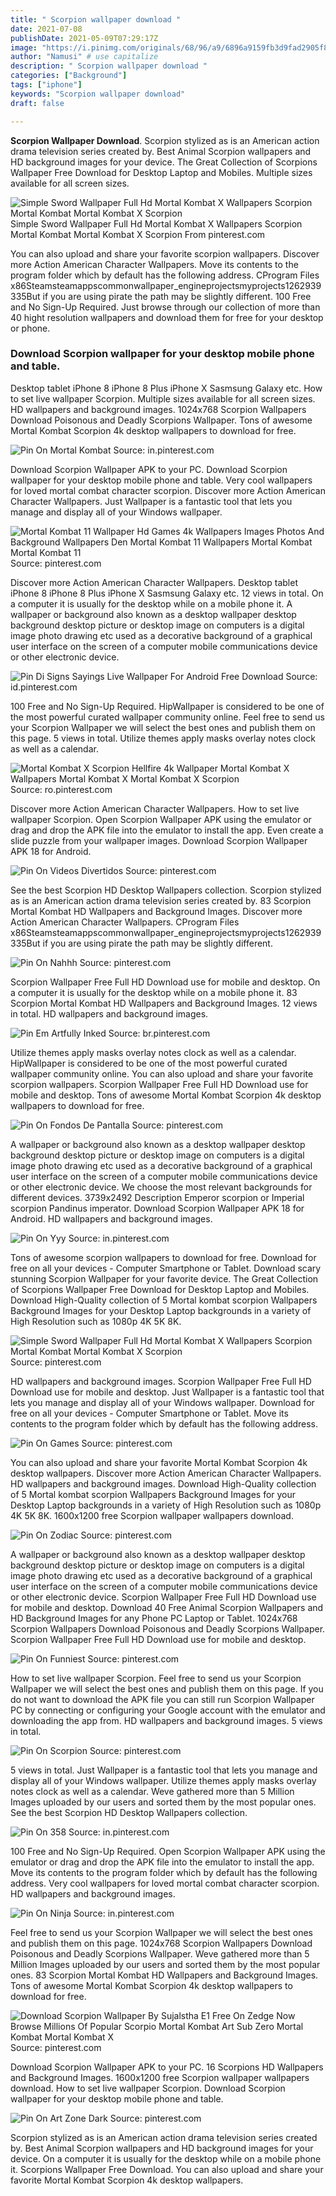 ```yaml
---
title: " Scorpion wallpaper download "
date: 2021-07-08
publishDate: 2021-05-09T07:29:17Z
image: "https://i.pinimg.com/originals/68/96/a9/6896a9159fb3d9fad2905f8a8b41f52a.jpg"
author: "Namusi" # use capitalize
description: " Scorpion wallpaper download "
categories: ["Background"]
tags: ["iphone"]
keywords: "Scorpion wallpaper download"
draft: false

---
```



**Scorpion Wallpaper Download**. Scorpion stylized as is an American action drama television series created by. Best Animal Scorpion wallpapers and HD background images for your device. The Great Collection of Scorpions Wallpaper Free Download for Desktop Laptop and Mobiles. Multiple sizes available for all screen sizes.

![Simple Sword Wallpaper Full Hd Mortal Kombat X Wallpapers Scorpion Mortal Kombat Mortal Kombat X Scorpion](https://i.pinimg.com/originals/9b/86/71/9b8671a2930a0274a4aa640fbdae64d2.jpg "Simple Sword Wallpaper Full Hd Mortal Kombat X Wallpapers Scorpion Mortal Kombat Mortal Kombat X Scorpion")
Simple Sword Wallpaper Full Hd Mortal Kombat X Wallpapers Scorpion Mortal Kombat Mortal Kombat X Scorpion From pinterest.com


You can also upload and share your favorite scorpion wallpapers. Discover more Action American Character Wallpapers. Move its contents to the program folder which by default has the following address. CProgram Files x86Steamsteamappscommonwallpaper_engineprojectsmyprojects1262939335But if you are using pirate the path may be slightly different. 100 Free and No Sign-Up Required. Just browse through our collection of more than 40 hight resolution wallpapers and download them for free for your desktop or phone.

### Download Scorpion wallpaper for your desktop mobile phone and table.

Desktop tablet iPhone 8 iPhone 8 Plus iPhone X Sasmsung Galaxy etc. How to set live wallpaper Scorpion. Multiple sizes available for all screen sizes. HD wallpapers and background images. 1024x768 Scorpion Wallpapers Download Poisonous and Deadly Scorpions Wallpaper. Tons of awesome Mortal Kombat Scorpion 4k desktop wallpapers to download for free.


![Pin On Mortal Kombat](https://i.pinimg.com/originals/bc/fe/dc/bcfedc9b79f43531a3f83fe492ab5148.jpg "Pin On Mortal Kombat")
Source: in.pinterest.com

Download Scorpion Wallpaper APK to your PC. Download Scorpion wallpaper for your desktop mobile phone and table. Very cool wallpapers for loved mortal combat character scorpion. Discover more Action American Character Wallpapers. Just Wallpaper is a fantastic tool that lets you manage and display all of your Windows wallpaper.

![Mortal Kombat 11 Wallpaper Hd Games 4k Wallpapers Images Photos And Background Wallpapers Den Mortal Kombat 11 Wallpapers Mortal Kombat Mortal Kombat 11](https://i.pinimg.com/736x/6e/e4/fa/6ee4faa14934f6f7ea3a5a998052f1bd.jpg "Mortal Kombat 11 Wallpaper Hd Games 4k Wallpapers Images Photos And Background Wallpapers Den Mortal Kombat 11 Wallpapers Mortal Kombat Mortal Kombat 11")
Source: pinterest.com

Discover more Action American Character Wallpapers. Desktop tablet iPhone 8 iPhone 8 Plus iPhone X Sasmsung Galaxy etc. 12 views in total. On a computer it is usually for the desktop while on a mobile phone it. A wallpaper or background also known as a desktop wallpaper desktop background desktop picture or desktop image on computers is a digital image photo drawing etc used as a decorative background of a graphical user interface on the screen of a computer mobile communications device or other electronic device.

![Pin Di Signs Sayings Live Wallpaper For Android Free Download](https://i.pinimg.com/originals/b1/69/ec/b169eca2a534ee49f5e8e63dd0a60bbd.jpg "Pin Di Signs Sayings Live Wallpaper For Android Free Download")
Source: id.pinterest.com

100 Free and No Sign-Up Required. HipWallpaper is considered to be one of the most powerful curated wallpaper community online. Feel free to send us your Scorpion Wallpaper we will select the best ones and publish them on this page. 5 views in total. Utilize themes apply masks overlay notes clock as well as a calendar.

![Mortal Kombat X Scorpion Hellfire 4k Wallpaper Mortal Kombat X Wallpapers Mortal Kombat X Mortal Kombat X Scorpion](https://i.pinimg.com/originals/d4/ac/65/d4ac654a0a2dd53c1d3a5b379ccc5def.jpg "Mortal Kombat X Scorpion Hellfire 4k Wallpaper Mortal Kombat X Wallpapers Mortal Kombat X Mortal Kombat X Scorpion")
Source: ro.pinterest.com

Discover more Action American Character Wallpapers. How to set live wallpaper Scorpion. Open Scorpion Wallpaper APK using the emulator or drag and drop the APK file into the emulator to install the app. Even create a slide puzzle from your wallpaper images. Download Scorpion Wallpaper APK 18 for Android.

![Pin On Videos Divertidos](https://i.pinimg.com/736x/61/85/1c/61851c8eab7a6334394437bc9318b642.jpg "Pin On Videos Divertidos")
Source: pinterest.com

See the best Scorpion HD Desktop Wallpapers collection. Scorpion stylized as is an American action drama television series created by. 83 Scorpion Mortal Kombat HD Wallpapers and Background Images. Discover more Action American Character Wallpapers. CProgram Files x86Steamsteamappscommonwallpaper_engineprojectsmyprojects1262939335But if you are using pirate the path may be slightly different.

![Pin On Nahhh](https://i.pinimg.com/originals/fa/ab/57/faab57ed9bcee0544c840a7cad5c2402.jpg "Pin On Nahhh")
Source: pinterest.com

Scorpion Wallpaper Free Full HD Download use for mobile and desktop. On a computer it is usually for the desktop while on a mobile phone it. 83 Scorpion Mortal Kombat HD Wallpapers and Background Images. 12 views in total. HD wallpapers and background images.

![Pin Em Artfully Inked](https://i.pinimg.com/originals/97/58/38/97583894cd246a8d0dcb10b83ab14af5.jpg "Pin Em Artfully Inked")
Source: br.pinterest.com

Utilize themes apply masks overlay notes clock as well as a calendar. HipWallpaper is considered to be one of the most powerful curated wallpaper community online. You can also upload and share your favorite scorpion wallpapers. Scorpion Wallpaper Free Full HD Download use for mobile and desktop. Tons of awesome Mortal Kombat Scorpion 4k desktop wallpapers to download for free.

![Pin On Fondos De Pantalla](https://i.pinimg.com/564x/9b/f5/08/9bf50898f7628e8b31f030f4a91a1f67.jpg "Pin On Fondos De Pantalla")
Source: pinterest.com

A wallpaper or background also known as a desktop wallpaper desktop background desktop picture or desktop image on computers is a digital image photo drawing etc used as a decorative background of a graphical user interface on the screen of a computer mobile communications device or other electronic device. We choose the most relevant backgrounds for different devices. 3739x2492 Description Emperor scorpion or Imperial scorpion Pandinus imperator. Download Scorpion Wallpaper APK 18 for Android. HD wallpapers and background images.

![Pin On Yyy](https://i.pinimg.com/originals/be/d7/66/bed7666cf81267a20800a5b0791ddc95.jpg "Pin On Yyy")
Source: in.pinterest.com

Tons of awesome scorpion wallpapers to download for free. Download for free on all your devices - Computer Smartphone or Tablet. Download scary stunning Scorpion Wallpaper for your favorite device. The Great Collection of Scorpions Wallpaper Free Download for Desktop Laptop and Mobiles. Download High-Quality collection of 5 Mortal kombat scorpion Wallpapers Background Images for your Desktop Laptop backgrounds in a variety of High Resolution such as 1080p 4K 5K 8K.

![Simple Sword Wallpaper Full Hd Mortal Kombat X Wallpapers Scorpion Mortal Kombat Mortal Kombat X Scorpion](https://i.pinimg.com/originals/9b/86/71/9b8671a2930a0274a4aa640fbdae64d2.jpg "Simple Sword Wallpaper Full Hd Mortal Kombat X Wallpapers Scorpion Mortal Kombat Mortal Kombat X Scorpion")
Source: pinterest.com

HD wallpapers and background images. Scorpion Wallpaper Free Full HD Download use for mobile and desktop. Just Wallpaper is a fantastic tool that lets you manage and display all of your Windows wallpaper. Download for free on all your devices - Computer Smartphone or Tablet. Move its contents to the program folder which by default has the following address.

![Pin On Games](https://i.pinimg.com/originals/ff/14/6b/ff146b8d79dcd31db4223ce874409774.jpg "Pin On Games")
Source: pinterest.com

You can also upload and share your favorite Mortal Kombat Scorpion 4k desktop wallpapers. Discover more Action American Character Wallpapers. HD wallpapers and background images. Download High-Quality collection of 5 Mortal kombat scorpion Wallpapers Background Images for your Desktop Laptop backgrounds in a variety of High Resolution such as 1080p 4K 5K 8K. 1600x1200 free Scorpion wallpaper wallpapers download.

![Pin On Zodiac](https://i.pinimg.com/originals/91/d7/2a/91d72af58d5a0fd53a3e09a8e6b570c7.gif "Pin On Zodiac")
Source: pinterest.com

A wallpaper or background also known as a desktop wallpaper desktop background desktop picture or desktop image on computers is a digital image photo drawing etc used as a decorative background of a graphical user interface on the screen of a computer mobile communications device or other electronic device. Scorpion Wallpaper Free Full HD Download use for mobile and desktop. Download 40 Free Animal Scorpion Wallpapers and HD Background Images for any Phone PC Laptop or Tablet. 1024x768 Scorpion Wallpapers Download Poisonous and Deadly Scorpions Wallpaper. Scorpion Wallpaper Free Full HD Download use for mobile and desktop.

![Pin On Funniest](https://i.pinimg.com/originals/8d/c3/74/8dc3743e05eed2c62a854da7a6b6e377.jpg "Pin On Funniest")
Source: pinterest.com

How to set live wallpaper Scorpion. Feel free to send us your Scorpion Wallpaper we will select the best ones and publish them on this page. If you do not want to download the APK file you can still run Scorpion Wallpaper PC by connecting or configuring your Google account with the emulator and downloading the app from. HD wallpapers and background images. 5 views in total.

![Pin On Scorpion](https://i.pinimg.com/736x/0d/4b/fe/0d4bfecbe777fc7da9c63d4744faedea.jpg "Pin On Scorpion")
Source: pinterest.com

5 views in total. Just Wallpaper is a fantastic tool that lets you manage and display all of your Windows wallpaper. Utilize themes apply masks overlay notes clock as well as a calendar. Weve gathered more than 5 Million Images uploaded by our users and sorted them by the most popular ones. See the best Scorpion HD Desktop Wallpapers collection.

![Pin On 358](https://i.pinimg.com/564x/7f/69/82/7f69824010c0c8e279a37bd3f23af897.jpg "Pin On 358")
Source: in.pinterest.com

100 Free and No Sign-Up Required. Open Scorpion Wallpaper APK using the emulator or drag and drop the APK file into the emulator to install the app. Move its contents to the program folder which by default has the following address. Very cool wallpapers for loved mortal combat character scorpion. HD wallpapers and background images.

![Pin On Ninja](https://i.pinimg.com/736x/bb/91/ea/bb91eaa7aed3b3b42ba73da6280ce1e0.jpg "Pin On Ninja")
Source: in.pinterest.com

Feel free to send us your Scorpion Wallpaper we will select the best ones and publish them on this page. 1024x768 Scorpion Wallpapers Download Poisonous and Deadly Scorpions Wallpaper. Weve gathered more than 5 Million Images uploaded by our users and sorted them by the most popular ones. 83 Scorpion Mortal Kombat HD Wallpapers and Background Images. Tons of awesome Mortal Kombat Scorpion 4k desktop wallpapers to download for free.

![Download Scorpion Wallpaper By Sujalstha E1 Free On Zedge Now Browse Millions Of Popular Scorpio Mortal Kombat Art Sub Zero Mortal Kombat Mortal Kombat X](https://i.pinimg.com/736x/72/e2/6d/72e26dfbe2a2a06bf9f2d156266dbfbc.jpg "Download Scorpion Wallpaper By Sujalstha E1 Free On Zedge Now Browse Millions Of Popular Scorpio Mortal Kombat Art Sub Zero Mortal Kombat Mortal Kombat X")
Source: pinterest.com

Download Scorpion Wallpaper APK to your PC. 16 Scorpions HD Wallpapers and Background Images. 1600x1200 free Scorpion wallpaper wallpapers download. How to set live wallpaper Scorpion. Download Scorpion wallpaper for your desktop mobile phone and table.

![Pin On Art Zone Dark](https://i.pinimg.com/originals/68/96/a9/6896a9159fb3d9fad2905f8a8b41f52a.jpg "Pin On Art Zone Dark")
Source: pinterest.com

Scorpion stylized as is an American action drama television series created by. Best Animal Scorpion wallpapers and HD background images for your device. On a computer it is usually for the desktop while on a mobile phone it. Scorpions Wallpaper Free Download. You can also upload and share your favorite Mortal Kombat Scorpion 4k desktop wallpapers.

